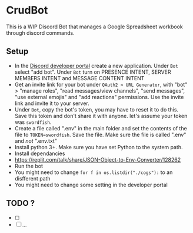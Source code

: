# CrudBot

This is a WIP Discord Bot that manages a Google Spreadsheet workbook through discord commands.

## Setup

- In the [Discord developer portal](https://discord.com/developers/applications) create a new application. Under `Bot` select "add bot". Under `Bot` turn on PRESENCE INTENT, SERVER MEMBERS INTENT and MESSAGE CONTENT INTENT
- Get an invite link for your bot under `QAuth2 > URL Generator`, with "bot" > "manage roles", "read messages/view channels", "send messages", "use external emojis" and "add reactions" permissions. Use the invite link and invite it to your server.
- Under `Bot`, copy the bot's token, you may have to reset it to do this. Save this token and don't share it with anyone. let's assume your token was `swordfish`.
- Create a file called ".env" in the main folder and set the contents of the file to `TOKEN=swordfish`. Save the file. Make sure the file is called ".env" and _not_ ".env.txt"
- Install python 3+. Make sure you have set Python to the system path.
- Install dependancies
- https://replit.com/talk/share/JSON-Object-to-Env-Converter/128262
- Run the bot
- You might need to change `for f in os.listdir("./cogs"):` to an disfferent path
- You might need to change some setting in the developer portal

## TODO ?

- [ ] 
- [ ] ...
